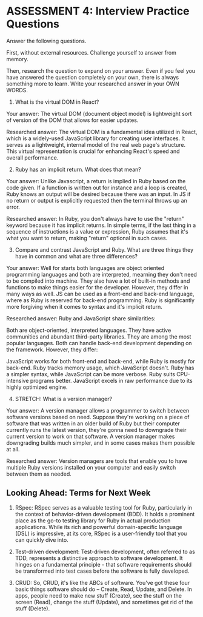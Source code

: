 # ASSESSMENT 4: Interview Practice Questions

Answer the following questions.

First, without external resources. Challenge yourself to answer from memory.

Then, research the question to expand on your answer. Even if you feel you have answered the question completely on your own, there is always something more to learn. Write your researched answer in your OWN WORDS.

1. What is the virtual DOM in React?

Your answer: The virtual DOM (document object model) is lightweight sort of version of the DOM that allows for easier updates.

Researched answer: The virtual DOM is a fundamental idea utilized in React, which is a widely-used JavaScript library for creating user interfaces. It serves as a lightweight, internal model of the real web page's structure. This virtual representation is crucial for enhancing React's speed and overall performance.

2. Ruby has an implicit return. What does that mean?

Your answer: Unlike Javascript, a return is implied in Ruby based on the code given. If a function is written out for instance and a loop is created, Ruby knows an output will be desired because there was an input. In JS if no return or output is explicitly requested then the terminal throws up an error.   

Researched answer: In Ruby, you don't always have to use the "return" keyword because it has implicit returns. In simple terms, if the last thing in a sequence of instructions is a value or expression, Ruby assumes that it's what you want to return, making "return" optional in such cases.

3. Compare and contrast JavaScript and Ruby. What are three things they have in common and what are three differences?

Your answer: Well for starts both languages are object oriented programming languages and both are interpreted, mearning they don't need to be compiled into machine. They also have a lot of built-in methods and functions to make things easier for the developer. However, they differ in many ways as well. JS can be used as a front-end and back-end language, where as Ruby is reserved for back-end programming. Ruby is significantly more forgiving when it comes to syntax and it's implicit return.

Researched answer: Ruby and JavaScript share similarities:

Both are object-oriented, interpreted languages.
They have active communities and abundant third-party libraries.
They are among the most popular languages.
Both can handle back-end development depending on the framework.
However, they differ:

JavaScript works for both front-end and back-end, while Ruby is mostly for back-end.
Ruby tracks memory usage, which JavaScript doesn't.
Ruby has a simpler syntax, while JavaScript can be more verbose.
Ruby suits CPU-intensive programs better.
JavaScript excels in raw performance due to its highly optimized engine.

4. STRETCH: What is a version manager?

Your answer: A version manager allows a programmer to switch between software versions based on need. Suppose they're working on a piece of software that was written in an older build of Ruby but their computer currently runs the latest version, they're gonna need to downgrade their current version to work on that software. A version manager makes downgrading builds much simpler, and in some cases makes them possible at all.

Researched answer: Version managers are tools that enable you to have multiple Ruby versions installed on your computer and easily switch between them as needed.

## Looking Ahead: Terms for Next Week

1. RSpec: RSpec serves as a valuable testing tool for Ruby, particularly in the context of behavior-driven development (BDD). It holds a prominent place as the go-to testing library for Ruby in actual production applications. While its rich and powerful domain-specific language (DSL) is impressive, at its core, RSpec is a user-friendly tool that you can quickly dive into.

2. Test-driven development: Test-driven development, often referred to as TDD, represents a distinctive approach to software development. It hinges on a fundamental principle - that software requirements should be transformed into test cases before the software is fully developed.

3. CRUD: So, CRUD, it's like the ABCs of software. You've got these four basic things software should do – Create, Read, Update, and Delete. In apps, people need to make new stuff (Create), see the stuff on the screen (Read), change the stuff (Update), and sometimes get rid of the stuff (Delete).
